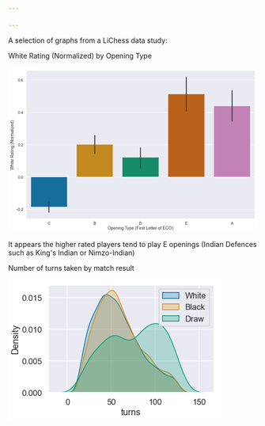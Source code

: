 ```yaml
---

---
```

A selection of graphs from a LiChess data study:

White Rating (Normalized) by Opening Type

![White Rating (Normalized) by Opening Type](/assets/images/Opening_Type_v_Rating.png "White Rating (Normalized) by Opening Type")

It appears the higher rated players tend to play E openings (Indian Defences such as King's Indian or Nimzo-Indian)

Number of turns taken by match result

![Graph 2](/assets/images/Turns_Dist_by_Result.png "graph")